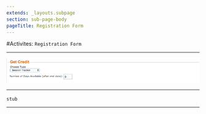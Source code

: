 ```yaml
---
extends: _layouts.subpage
section: sub-page-body
pageTitle: Registration Form
---
```


#Activites: `Registration Form`

---

![Image of Registration Form](../img/activity/get_credit.png)

---

`stub`

---